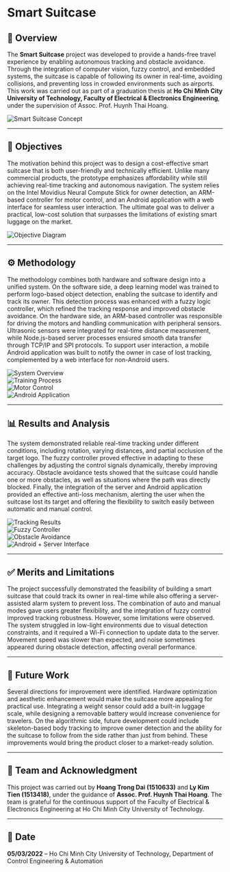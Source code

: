 # Smart Suitcase

## 📖 Overview
The **Smart Suitcase** project was developed to provide a hands-free travel experience by enabling autonomous tracking and obstacle avoidance. Through the integration of computer vision, fuzzy control, and embedded systems, the suitcase is capable of following its owner in real-time, avoiding collisions, and preventing loss in crowded environments such as airports. This work was carried out as part of a graduation thesis at **Ho Chi Minh City University of Technology, Faculty of Electrical & Electronics Engineering**, under the supervision of Assoc. Prof. Huynh Thai Hoang.  

![Smart Suitcase Concept](figures/concept.png)

---

## 🎯 Objectives
The motivation behind this project was to design a cost-effective smart suitcase that is both user-friendly and technically efficient. Unlike many commercial products, the prototype emphasizes affordability while still achieving real-time tracking and autonomous navigation. The system relies on the Intel Movidius Neural Compute Stick for owner detection, an ARM-based controller for motor control, and an Android application with a web interface for seamless user interaction. The ultimate goal was to deliver a practical, low-cost solution that surpasses the limitations of existing smart luggage on the market.  

![Objective Diagram](figures/objectives.png)

---

## ⚙️ Methodology
The methodology combines both hardware and software design into a unified system. On the software side, a deep learning model was trained to perform logo-based object detection, enabling the suitcase to identify and track its owner. This detection process was enhanced with a fuzzy logic controller, which refined the tracking response and improved obstacle avoidance. On the hardware side, an ARM-based controller was responsible for driving the motors and handling communication with peripheral sensors. Ultrasonic sensors were integrated for real-time distance measurement, while Node.js-based server processes ensured smooth data transfer through TCP/IP and SPI protocols. To support user interaction, a mobile Android application was built to notify the owner in case of lost tracking, complemented by a web interface for non-Android users.  

![System Overview](figures/system_overview.png)  
![Training Process](figures/training_process.png)  
![Motor Control](figures/motor_control.png)  
![Android Application](figures/android_app.png)

---

## 📊 Results and Analysis
The system demonstrated reliable real-time tracking under different conditions, including rotation, varying distances, and partial occlusion of the target logo. The fuzzy controller proved effective in adapting to these challenges by adjusting the control signals dynamically, thereby improving accuracy. Obstacle avoidance tests showed that the suitcase could handle one or more obstacles, as well as situations where the path was directly blocked. Finally, the integration of the server and Android application provided an effective anti-loss mechanism, alerting the user when the suitcase lost its target and offering the flexibility to switch easily between automatic and manual control.  

![Tracking Results](figures/tracking_results.png)  
![Fuzzy Controller](figures/fuzzy_controller.png)  
![Obstacle Avoidance](figures/obstacle_avoidance.png)  
![Android + Server Interface](figures/android_server.png)

---

## ✅ Merits and Limitations
The project successfully demonstrated the feasibility of building a smart suitcase that could track its owner in real-time while also offering a server-assisted alarm system to prevent loss. The combination of auto and manual modes gave users greater flexibility, and the integration of fuzzy control improved tracking robustness. However, some limitations were observed. The system struggled in low-light environments due to visual detection constraints, and it required a Wi-Fi connection to update data to the server. Movement speed was slower than expected, and noise sometimes appeared during obstacle detection, affecting overall performance.  

---

## 🚀 Future Work
Several directions for improvement were identified. Hardware optimization and aesthetic enhancement would make the suitcase more appealing for practical use. Integrating a weight sensor could add a built-in luggage scale, while designing a removable battery would increase convenience for travelers. On the algorithmic side, future development could include skeleton-based body tracking to improve owner detection and the ability for the suitcase to follow from the side rather than just from behind. These improvements would bring the product closer to a market-ready solution.  

---

## 👥 Team and Acknowledgment
This project was carried out by **Hoang Trong Dai (1510633)** and **Ly Kim Tien (1513418)**, under the guidance of **Assoc. Prof. Huynh Thai Hoang**. The team is grateful for the continuous support of the Faculty of Electrical & Electronics Engineering at Ho Chi Minh City University of Technology.  

---

## 📅 Date
**05/03/2022** – Ho Chi Minh City University of Technology, Department of Control Engineering & Automation
